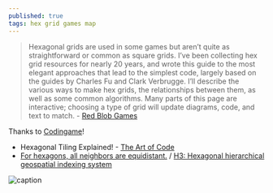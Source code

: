 ```yaml
---
published: true
tags: hex grid games map
---
```

> Hexagonal grids are used in some games but aren’t quite as straightforward or common as square grids. I’ve been collecting hex grid resources for nearly 20 years, and wrote this guide to the most elegant approaches that lead to the simplest code, largely based on the guides by Charles Fu and Clark Verbrugge. I’ll describe the various ways to make hex grids, the relationships between them, as well as some common algorithms. Many parts of this page are interactive; choosing a type of grid will update diagrams, code, and text to match. - [Red Blob Games](http://www.redblobgames.com/grids/hexagons/)

Thanks to [Codingame](https://www.codingame.com)!

-  Hexagonal Tiling Explained! - [The Art of Code](https://www.youtube.com/watch?v=VmrIDyYiJBA)
- [For hexagons, all neighbors are equidistant.](https://h3geo.org/docs/highlights/aggregation) / [H3: Hexagonal hierarchical geospatial indexing system](https://news.ycombinator.com/item?id=28540393)

![caption](https://h3geo.org/images/neighbors.png)